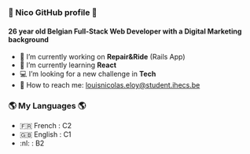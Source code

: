 ### 👋 Nico GitHub profile 👋

#### 26 year old Belgian Full-Stack Web Developer with a Digital Marketing background


* 🚀 I’m currently working on **Repair&Ride** (Rails App)
* 📝 I’m currently learning **React**
* 💻 I’m looking for a new challenge in **Tech**
* 📧 How to reach me: <louisnicolas.eloy@student.ihecs.be>

### 🌎 My Languages 🌎

* :fr: French : C2
* :gb: English : C1
* :nl: : B2
